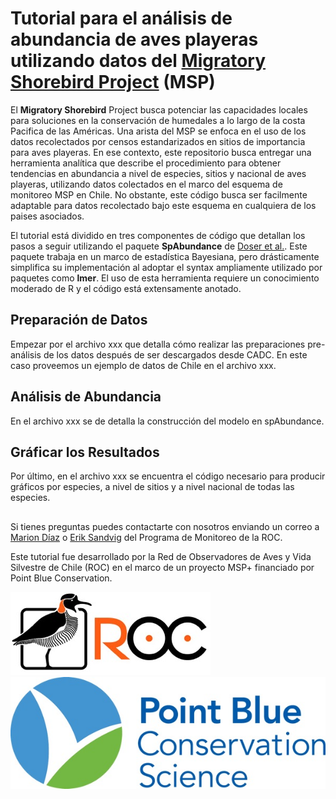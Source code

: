 # Tutorial para el análisis de abundancia de aves playeras utilizando datos del [Migratory Shorebird Project](https://migratoryshorebirdproject.org) (MSP)

El **Migratory Shorebird** Project busca potenciar las capacidades locales para soluciones en la conservación de humedales a lo largo de la costa Pacifica de las Américas. Una arista del MSP se enfoca en el uso de los datos recolectados por censos estandarizados en sitios de importancia para aves playeras. En ese contexto, este repositorio busca entregar una herramienta analítica que describe el procedimiento para obtener tendencias en abundancia a nivel de especies, sitios y nacional de aves playeras, utilizando datos colectados en el marco del esquema de monitoreo MSP en Chile. No obstante, este código busca ser facilmente adaptable para datos recolectado bajo este esquema en cualquiera de los paises asociados.

El tutorial está dividido en tres componentes de código que detallan los pasos a seguir utilizando el paquete **SpAbundance** de [Doser et al.](https://besjournals.onlinelibrary.wiley.com/doi/pdf/10.1111/2041-210X.14332). Este paquete trabaja en un marco de estadística Bayesiana, pero drásticamente simplifica su implementación al adoptar el syntax ampliamente utilizado por paquetes como **lmer**. El uso de esta herramienta requiere un conocimiento moderado de R y el código está extensamente anotado.

## Preparación de Datos
Empezar por el archivo xxx que detalla cómo realizar las preparaciones pre-análisis de los datos después de ser descargados desde CADC. En este caso proveemos un ejemplo de datos de Chile en el archivo xxx.

## Análisis de Abundancia
En el archivo xxx se de detalla la construcción del modelo en spAbundance.

## Gráficar los Resultados
Por último, en el archivo xxx se encuentra el código necesario para producir gráficos por especies, a nivel de sitios y a nivel nacional de todas las especies.

## 
Si tienes preguntas puedes contactarte con nosotros enviando un correo a [Marion Díaz](mariondiaz@redobservadores.cl) o [Erik Sandvig](eriksandvig@redobservadores.cl) del Programa de Monitoreo de la ROC.

Este tutorial fue desarrollado por la Red de Observadores de Aves y Vida Silvestre de Chile (ROC) en el marco de un proyecto MSP+ financiado por Point Blue Conservation.

![ROC](roc_logo_horizontal_Small.jpeg)      ![Point_Blue](Point_Blue_logo.jpeg)
